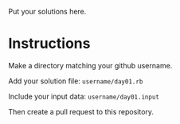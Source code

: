 
Put your solutions here.

# Instructions

Make a directory matching your github username.

Add your solution file: `username/day01.rb`

Include your input data: `username/day01.input`

Then create a pull request to this repository.

